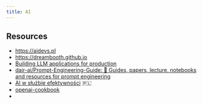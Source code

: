 ```yaml
---
title: AI
---
```


## Resources

- https://aidevs.pl
- https://dreambooth.github.io
- [Building LLM applications for production](https://huyenchip.com/2023/04/11/llm-engineering.html)
- [dair-ai/Prompt-Engineering-Guide: 🐙 Guides, papers, lecture, notebooks and resources for prompt engineering](https://github.com/dair-ai/Prompt-Engineering-Guide)
- [AI w służbie efektywności](https://wistful-jodhpur-b3f.notion.site/AI-w-s-u-bie-efektywno-ci-16c2d199e9f6439b9f263714790dc39c) 🇵🇱
- [openai-cookbook](https://github.com/openai/openai-cookbook/)
-
